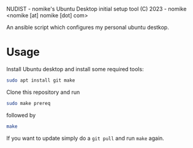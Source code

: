 NUDIST - nomike's Ubuntu Desktop initial setup tool
(C) 2023 - nomike <nomike [at] nomike [dot] com>

An ansible script which configures my personal ubuntu destkop.

Usage
=====

Install Ubuntu desktop and install some required tools:

```bash
sudo apt install git make
```

Clone this repository and run
```bash
sudo make prereq
```

followed by
```bash
make
```

If you want to update simply do a `git pull` and run `make` again.
